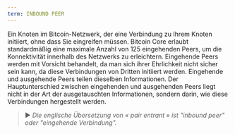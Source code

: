```yaml
---
term: INBOUND PEER
---
```


Ein Knoten im Bitcoin-Netzwerk, der eine Verbindung zu Ihrem Knoten initiiert, ohne dass Sie eingreifen müssen. Bitcoin Core erlaubt standardmäßig eine maximale Anzahl von 125 eingehenden Peers, um die Konnektivität innerhalb des Netzwerks zu erleichtern. Eingehende Peers werden mit Vorsicht behandelt, da man sich ihrer Ehrlichkeit nicht sicher sein kann, da diese Verbindungen von Dritten initiiert werden. Eingehende und ausgehende Peers teilen dieselben Informationen. Der Hauptunterschied zwischen eingehenden und ausgehenden Peers liegt nicht in der Art der ausgetauschten Informationen, sondern darin, wie diese Verbindungen hergestellt werden.

> ► *Die englische Übersetzung von « pair entrant » ist "inbound peer" oder "eingehende Verbindung".*